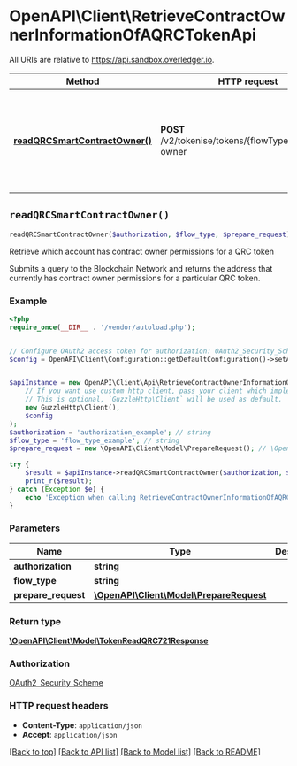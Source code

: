 # OpenAPI\Client\RetrieveContractOwnerInformationOfAQRCTokenApi

All URIs are relative to https://api.sandbox.overledger.io.

Method | HTTP request | Description
------------- | ------------- | -------------
[**readQRCSmartContractOwner()**](RetrieveContractOwnerInformationOfAQRCTokenApi.md#readQRCSmartContractOwner) | **POST** /v2/tokenise/tokens/{flowType}/contract-owner | Retrieve which account has contract owner permissions for a QRC token


## `readQRCSmartContractOwner()`

```php
readQRCSmartContractOwner($authorization, $flow_type, $prepare_request): \OpenAPI\Client\Model\TokenReadQRC721Response
```

Retrieve which account has contract owner permissions for a QRC token

Submits a query to the Blockchain Network and returns the address that currently has contract owner permissions for a particular QRC token.

### Example

```php
<?php
require_once(__DIR__ . '/vendor/autoload.php');


// Configure OAuth2 access token for authorization: OAuth2_Security_Scheme
$config = OpenAPI\Client\Configuration::getDefaultConfiguration()->setAccessToken('YOUR_ACCESS_TOKEN');


$apiInstance = new OpenAPI\Client\Api\RetrieveContractOwnerInformationOfAQRCTokenApi(
    // If you want use custom http client, pass your client which implements `GuzzleHttp\ClientInterface`.
    // This is optional, `GuzzleHttp\Client` will be used as default.
    new GuzzleHttp\Client(),
    $config
);
$authorization = 'authorization_example'; // string
$flow_type = 'flow_type_example'; // string
$prepare_request = new \OpenAPI\Client\Model\PrepareRequest(); // \OpenAPI\Client\Model\PrepareRequest

try {
    $result = $apiInstance->readQRCSmartContractOwner($authorization, $flow_type, $prepare_request);
    print_r($result);
} catch (Exception $e) {
    echo 'Exception when calling RetrieveContractOwnerInformationOfAQRCTokenApi->readQRCSmartContractOwner: ', $e->getMessage(), PHP_EOL;
}
```

### Parameters

Name | Type | Description  | Notes
------------- | ------------- | ------------- | -------------
 **authorization** | **string**|  |
 **flow_type** | **string**|  |
 **prepare_request** | [**\OpenAPI\Client\Model\PrepareRequest**](../Model/PrepareRequest.md)|  |

### Return type

[**\OpenAPI\Client\Model\TokenReadQRC721Response**](../Model/TokenReadQRC721Response.md)

### Authorization

[OAuth2_Security_Scheme](../../README.md#OAuth2_Security_Scheme)

### HTTP request headers

- **Content-Type**: `application/json`
- **Accept**: `application/json`

[[Back to top]](#) [[Back to API list]](../../README.md#endpoints)
[[Back to Model list]](../../README.md#models)
[[Back to README]](../../README.md)
